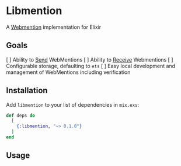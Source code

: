 # Libmention

A [Webmention](https://www.w3.org/TR/webmention/) implementation for Elixir

## Goals
[ ] Ability to [Send](https://www.w3.org/TR/webmention/#sending-webmentions) WebMentions
[ ] Ability to [Receive](https://www.w3.org/TR/webmention/#receiving-webmentions) Webmentions
[ ] Configurable storage, defaulting to `ets`
[ ] Easy local development and management of WebMentions including verification

## Installation

Add `libmention` to your list of dependencies in `mix.exs`:

```elixir
def deps do
  [
    {:libmention, "~> 0.1.0"}
  ]
end
```

## Usage
